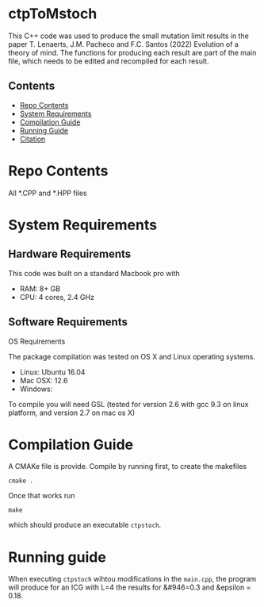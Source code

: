 # ctpToMstoch
This C++ code was used to produce the small mutation limit results in the paper T. Lenaerts, J.M. Pacheco and F.C. Santos (2022) Evolution of a theory of mind. 
The functions for producing each result are part of the main file, which needs to be edited and recompiled for each result.

## Contents

- [Repo Contents](#repo-contents)
- [System Requirements](#system-requirements)
- [Compilation Guide](#compilation-guide)
- [Running Guide](#running-guide)
- [Citation](#citation)
# Repo Contents

All *.CPP and *.HPP files 

# System Requirements

## Hardware Requirements

This code was built on a standard Macbook pro with 

- RAM: 8+ GB
- CPU: 4 cores, 2.4 GHz

## Software Requirements

OS Requirements

The package compilation was tested on OS X and Linux operating systems. 
- Linux: Ubuntu 16.04
- Mac OSX: 12.6 
- Windows:

To compile you will need
GSL (tested for version 2.6 with gcc 9.3 on linux platform, and version 2.7 on mac os X) 

# Compilation Guide
A CMAKe file is provide.
Compile by running first, to create the makefiles 
```
cmake .
```
Once that works run 
```
make
```
which should produce an executable `ctpstoch`.


# Running guide
When executing `ctpstoch` wihtou modifications in the `main.cpp`, the program will produce for an ICG with L=4 the results for &#946=0.3 and &epsilon = 0.18.


